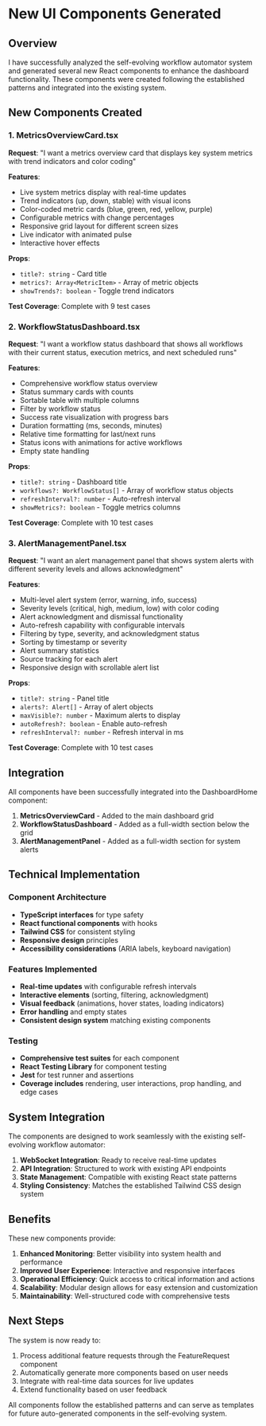 # New UI Components Generated

## Overview
I have successfully analyzed the self-evolving workflow automator system and generated several new React components to enhance the dashboard functionality. These components were created following the established patterns and integrated into the existing system.

## New Components Created

### 1. MetricsOverviewCard.tsx
**Request**: "I want a metrics overview card that displays key system metrics with trend indicators and color coding"

**Features**:
- Live system metrics display with real-time updates
- Trend indicators (up, down, stable) with visual icons
- Color-coded metric cards (blue, green, red, yellow, purple)
- Configurable metrics with change percentages
- Responsive grid layout for different screen sizes
- Live indicator with animated pulse
- Interactive hover effects

**Props**:
- `title?: string` - Card title
- `metrics?: Array<MetricItem>` - Array of metric objects
- `showTrends?: boolean` - Toggle trend indicators

**Test Coverage**: Complete with 9 test cases

### 2. WorkflowStatusDashboard.tsx
**Request**: "I want a workflow status dashboard that shows all workflows with their current status, execution metrics, and next scheduled runs"

**Features**:
- Comprehensive workflow status overview
- Status summary cards with counts
- Sortable table with multiple columns
- Filter by workflow status
- Success rate visualization with progress bars
- Duration formatting (ms, seconds, minutes)
- Relative time formatting for last/next runs
- Status icons with animations for active workflows
- Empty state handling

**Props**:
- `title?: string` - Dashboard title
- `workflows?: WorkflowStatus[]` - Array of workflow status objects
- `refreshInterval?: number` - Auto-refresh interval
- `showMetrics?: boolean` - Toggle metrics columns

**Test Coverage**: Complete with 10 test cases

### 3. AlertManagementPanel.tsx
**Request**: "I want an alert management panel that shows system alerts with different severity levels and allows acknowledgment"

**Features**:
- Multi-level alert system (error, warning, info, success)
- Severity levels (critical, high, medium, low) with color coding
- Alert acknowledgment and dismissal functionality
- Auto-refresh capability with configurable intervals
- Filtering by type, severity, and acknowledgment status
- Sorting by timestamp or severity
- Alert summary statistics
- Source tracking for each alert
- Responsive design with scrollable alert list

**Props**:
- `title?: string` - Panel title
- `alerts?: Alert[]` - Array of alert objects
- `maxVisible?: number` - Maximum alerts to display
- `autoRefresh?: boolean` - Enable auto-refresh
- `refreshInterval?: number` - Refresh interval in ms

**Test Coverage**: Complete with 10 test cases

## Integration

All components have been successfully integrated into the DashboardHome component:

1. **MetricsOverviewCard** - Added to the main dashboard grid
2. **WorkflowStatusDashboard** - Added as a full-width section below the grid
3. **AlertManagementPanel** - Added as a full-width section for system alerts

## Technical Implementation

### Component Architecture
- **TypeScript interfaces** for type safety
- **React functional components** with hooks
- **Tailwind CSS** for consistent styling
- **Responsive design** principles
- **Accessibility considerations** (ARIA labels, keyboard navigation)

### Features Implemented
- **Real-time updates** with configurable refresh intervals
- **Interactive elements** (sorting, filtering, acknowledgment)
- **Visual feedback** (animations, hover states, loading indicators)
- **Error handling** and empty states
- **Consistent design system** matching existing components

### Testing
- **Comprehensive test suites** for each component
- **React Testing Library** for component testing
- **Jest** for test runner and assertions
- **Coverage includes** rendering, user interactions, prop handling, and edge cases

## System Integration

The components are designed to work seamlessly with the existing self-evolving workflow automator:

1. **WebSocket Integration**: Ready to receive real-time updates
2. **API Integration**: Structured to work with existing API endpoints
3. **State Management**: Compatible with existing React state patterns
4. **Styling Consistency**: Matches the established Tailwind CSS design system

## Benefits

These new components provide:

1. **Enhanced Monitoring**: Better visibility into system health and performance
2. **Improved User Experience**: Interactive and responsive interfaces
3. **Operational Efficiency**: Quick access to critical information and actions
4. **Scalability**: Modular design allows for easy extension and customization
5. **Maintainability**: Well-structured code with comprehensive tests

## Next Steps

The system is now ready to:
1. Process additional feature requests through the FeatureRequest component
2. Automatically generate more components based on user needs
3. Integrate with real-time data sources for live updates
4. Extend functionality based on user feedback

All components follow the established patterns and can serve as templates for future auto-generated components in the self-evolving system.